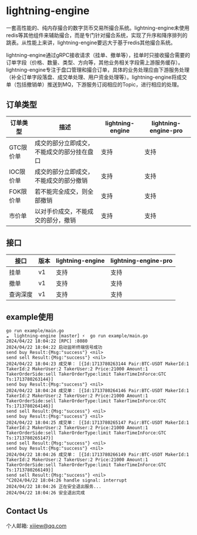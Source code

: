 # lightning-engine

一套高性能的、纯内存撮合的数字货币交易所撮合系统。lightning-engine未使用redis等其他组件来辅助撮合，而是专门针对撮合系统，实现了升序和降序排列的跳表。从性能上来讲，lightning-engine要远大于基于redis其他撮合系统。

lightning-engine通过gRPC接收请求（挂单、撤单等），挂单时只接收撮合需要的订单字段（价格、数量、类型、方向等，其他业务相关字段需上游服务缓存）。lightning-engine专注于盘口管理和撮合订单，具体的业务处理应由下游服务处理（补全订单字段落盘、成交单处理、用户资金处理等）。lightning-engine将成交单（包括撤销单）推送到MQ，下游服务订阅相应的Topic，进行相应的处理。

## 订单类型

| 订单类型 | 描述                    | lightning-engine | lightning-engine-pro |
|--------|-----------------------|------------------|------------------|
| GTC限价单 | 成交的部分立即成交，不能成交的部分挂在盘口 | 支持               | 支持               |
| IOC限价单 | 成交的部分立即成交，不能成交的部分撤销   | 支持               | 支持               |
| FOK限价单 | 若不能完全成交，则全部撤销         | 支持               | 支持               |
| 市价单    | 以对手价成交，不能成交的部分，撤销     | 支持               | 支持               |

## 接口

| 接口   | 版本  | lightning-engine | lightning-engine-pro |
|------|-----|----------------|----------------------|
| 挂单   | v1  | 支持             | 支持                   |
| 撤单   | v1  | 支持             | 支持                   |
| 查询深度 | v1  | 支持             | 支持                   |

## example使用

```shell
go run example/main.go
☁  lightning-engine [master] ⚡  go run example/main.go
2024/04/22 18:04:22 [RPC] :8080
2024/04/22 18:04:22 启动监听终端信号成功
send buy Result:{Msg:"success"} <nil>
send sell Result:{Msg:"success"} <nil>
2024/04/22 18:04:23 成交单： [{Id:1713780263144 Pair:BTC-USDT MakerId:1 TakerId:2 MakerUser:2 TakerUser:2 Price:21000 Amount:1 TakerOrderSide:sell TakerOrderType:limit TakerTimeInForce:GTC Ts:1713780263144}]
send buy Result:{Msg:"success"} <nil>
2024/04/22 18:04:24 成交单： [{Id:1713780264146 Pair:BTC-USDT MakerId:1 TakerId:2 MakerUser:2 TakerUser:2 Price:21000 Amount:1 TakerOrderSide:sell TakerOrderType:limit TakerTimeInForce:GTC Ts:1713780264146}]
send sell Result:{Msg:"success"} <nil>
send buy Result:{Msg:"success"} <nil>
2024/04/22 18:04:25 成交单： [{Id:1713780265147 Pair:BTC-USDT MakerId:1 TakerId:2 MakerUser:2 TakerUser:2 Price:21000 Amount:1 TakerOrderSide:sell TakerOrderType:limit TakerTimeInForce:GTC Ts:1713780265147}]
send sell Result:{Msg:"success"} <nil>
send buy Result:{Msg:"success"} <nil>
2024/04/22 18:04:26 成交单： [{Id:1713780266149 Pair:BTC-USDT MakerId:1 TakerId:2 MakerUser:2 TakerUser:2 Price:21000 Amount:1 TakerOrderSide:sell TakerOrderType:limit TakerTimeInForce:GTC Ts:1713780266149}]
send sell Result:{Msg:"success"} <nil>
^C2024/04/22 18:04:26 handle signal: interrupt
2024/04/22 18:04:26 正在安全退出服务...
2024/04/22 18:04:26 安全退出完成
```


## Contact Us

个人邮箱: xiiiew@qq.com